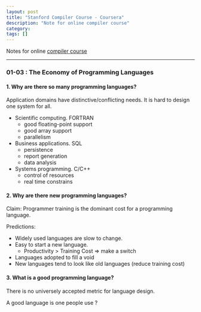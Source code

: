 ```yaml
---
layout: post
title: "Stanford Compiler Course - Coursera"
description: "Note for online compiler course"
category: 
tags: []
---
```


Notes for online [compiler course](https://class.coursera.org/compilers-004)

---

### 01-03 : The Economy of Programming Languages

#### 1. Why are there so many programming languages?

 Application domains have distinctive/conflicting needs. It is hard to design one system for all.
 
- Scientific computing. FORTRAN
  - good floating-point support
  - good array support
  - parallelism
- Business applications. SQL
  - persistence
  - report generation
  - data analysis
- Systems programming. C/C++
  - control of resources
  - real time constrains

#### 2. Why are there new programming languages?

Claim: Programmer training is the dominant cost for a programming language.

Predictions:

- Widely used languages are slow to change.
- Easy to start a new language.
  - Productivity > Training Cost => make a switch
- Languages adopted to fill a void
- New languages tend to look like old languages (reduce training cost)

#### 3. What is a good programming language?

There is no universely accepted metric for language design.

A good language is one people use ?
